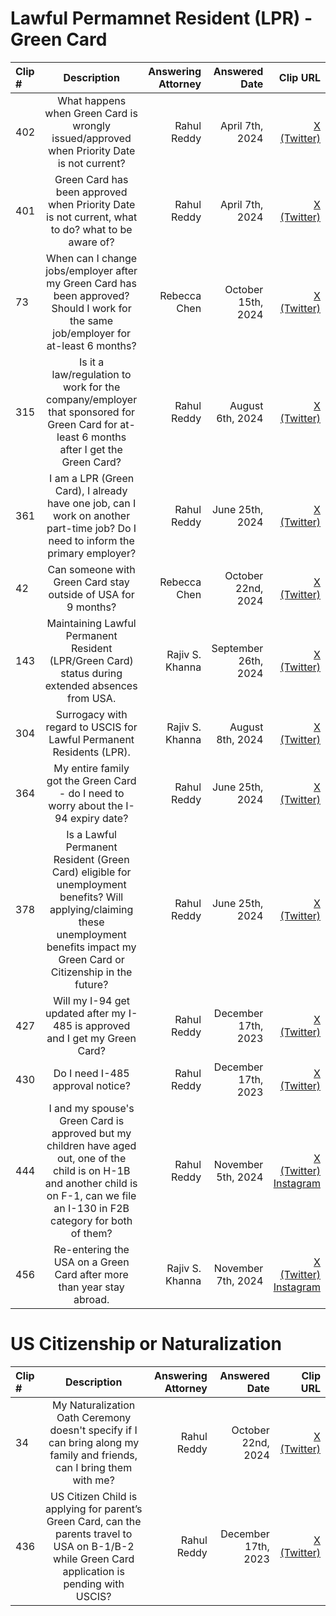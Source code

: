 # Lawful Permamnet Resident (LPR) - Green Card
| Clip # | Description | Answering Attorney | Answered Date | Clip URL |
|:------|:------:|------:|------:|------:|
| 402 | What happens when Green Card is wrongly issued/approved when Priority Date is not current? | Rahul Reddy | April 7th, 2024 | [X (Twitter)](https://x.com/immifaq/status/1858364944523083957) |
| 401 | Green Card has been approved when Priority Date is not current, what to do? what to be aware of? | Rahul Reddy | April 7th, 2024 | [X (Twitter)](https://x.com/immifaq/status/1858367523168632901) |
| 73 | When can I change jobs/employer after my Green Card has been approved? Should I work for the same job/employer for at-least 6 months? | Rebecca Chen | October 15th, 2024 | [X (Twitter)](https://x.com/immifaq/status/1856123448918958186) |
| 315 | Is it a law/regulation to work for the company/employer that sponsored for Green Card for at-least 6 months after I get the Green Card? | Rahul Reddy | August 6th, 2024 | [X (Twitter)](https://x.com/immifaq/status/1858017480532210013) |
| 361 | I am a LPR (Green Card), I already have one job, can I work on another part-time job? Do I need to inform the primary employer? | Rahul Reddy | June 25th, 2024 | [X (Twitter)](https://x.com/immifaq/status/1858323805963243826) |
| 42 | Can someone with Green Card stay outside of USA for 9 months? | Rebecca Chen | October 22nd, 2024 | [X (Twitter)](https://x.com/immifaq/status/1855835500008902769) |
| 143 | Maintaining Lawful Permanent Resident (LPR/Green Card) status during extended absences from USA. | Rajiv S. Khanna | September 26th, 2024 | [X (Twitter)](https://x.com/immifaq/status/1856561361142063412) |
| 304 | Surrogacy with regard to USCIS for Lawful Permanent Residents (LPR). | Rajiv S. Khanna | August 8th, 2024 | [X (Twitter)](https://x.com/immifaq/status/1857997630896214361) |
| 364 | My entire family got the Green Card - do I need to worry about the I-94 expiry date? | Rahul Reddy | June 25th, 2024 | [X (Twitter)](https://x.com/immifaq/status/1858324237154414963) |
| 378 | Is a Lawful Permanent Resident (Green Card) eligible for unemployment benefits? Will applying/claiming these unemployment benefits impact my Green Card or Citizenship in the future? | Rahul Reddy | June 25th, 2024 | [X (Twitter)](https://x.com/immifaq/status/1858334402515783755) |
| 427 | Will my I-94 get updated after my I-485 is approved and I get my Green Card? | Rahul Reddy | December 17th, 2023 | [X (Twitter)](https://x.com/immifaq/status/1858746204999332341) |
| 430 | Do I need I-485 approval notice? | Rahul Reddy | December 17th, 2023 | [X (Twitter)](https://x.com/immifaq/status/1858746331495374946) |
| 444 | I and my spouse's Green Card is approved but my children have aged out, one of the child is on H-1B and another child is on F-1, can we file an I-130 in F2B category for both of them? | Rahul Reddy | November 5th, 2024 | [X (Twitter)](https://x.com/immifaq/status/1860871807043097048) [Instagram](https://www.instagram.com/p/DCxv46iCNm4/) |
| 456 | Re-entering the USA on a Green Card after more than year stay abroad. | Rajiv S. Khanna | November 7th, 2024 | [X (Twitter)](https://x.com/immifaq/status/1860881201197658211) [Instagram](https://www.instagram.com/p/DCx06MBil58/) |

# US Citizenship or Naturalization
| Clip # | Description | Answering Attorney | Answered Date | Clip URL |
|:------|:------:|------:|------:|------:|
| 34 | My Naturalization Oath Ceremony doesn't specify if I can bring along my family and friends, can I bring them with me? | Rahul Reddy | October 22nd, 2024 | [X (Twitter)](https://x.com/immifaq/status/1855823215009886389) |
| 436 | US Citizen Child is applying for parent’s Green Card, can the parents travel to USA on B-1/B-2 while Green Card application is pending with USCIS? | Rahul Reddy | December 17th, 2023 | [X (Twitter)](https://x.com/immifaq/status/1858755842004156517) |